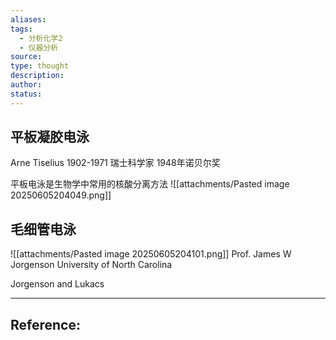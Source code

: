```yaml
---
aliases: 
tags:
  - 分析化学2
  - 仪器分析
source: 
type: thought
description: 
author: 
status:
---
```


## 平板凝胶电泳
Arne Tiselius   1902-1971 
瑞士科学家
1948年诺贝尔奖

平板电泳是生物学中常用的核酸分离方法
![[attachments/Pasted image 20250605204049.png]]

## 毛细管电泳
![[attachments/Pasted image 20250605204101.png]]
Prof. James W Jorgenson
University of North Carolina

Jorgenson and Lukacs





---

## Reference:



